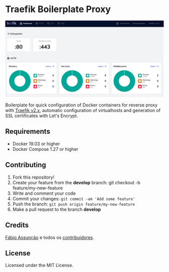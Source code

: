 # Traefik Boilerplate Proxy

<div align="center">
  <img src="examples/screenshot.png" loading="lazy" />
</div>

Boilerplate for quick configuration of Docker containers for reverse proxy with [Traefik v2.x](https://github.com/containous/traefik), automatic configuration of virtualhosts and generation of SSL certificates with Let's Encrypt.

## Requirements

* Docker 19.03 or higher
* Docker Compose 1.27 or higher

## Contributing

1. Fork this repository!
2. Create your feature from the **develop** branch: git checkout -b feature/my-new-feature
3. Write and comment your code
4. Commit your changes: `git commit -am 'Add some feature'`
5. Push the branch: `git push origin feature/my-new-feature`
6. Make a pull request to the branch **develop**


## Credits

[Fábio Assunção](https://github.com/fabioassuncao) e todos os [contribuidores](https://github.com/codions/docker-boilerplate-traefik-proxy/graphs/contributors).

## License

Licensed under the MIT License.